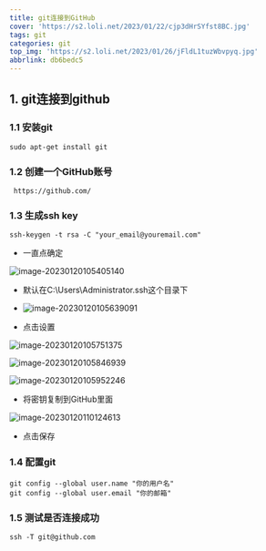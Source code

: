```yaml
---
title: git连接到GitHub
cover: 'https://s2.loli.net/2023/01/22/cjp3dHrSYfst8BC.jpg'
tags: git
categories: git
top_img: 'https://s2.loli.net/2023/01/26/jFldL1tuzWbvpyq.jpg'
abbrlink: db6bedc5
---
```

## 1. git连接到github

### 1.1 安装git

```shell
sudo apt-get install git
```

### 1.2 创建一个GitHub账号

```shell
 https://github.com/
```

### 1.3 生成ssh key

```shell
ssh-keygen -t rsa -C "your_email@youremail.com"
```

- 一直点确定

![image-20230120105405140](https://s2.loli.net/2023/01/20/BCMZwDVQ4JjYmWG.png)

- 默认在C:\Users\Administrator\.ssh这个目录下
- ![image-20230120105639091](https://s2.loli.net/2023/01/20/pZWTBFqoeCKH9rR.png)

- 点击设置

![image-20230120105751375](https://s2.loli.net/2023/01/20/IT2JykZONbnlCzq.png)

![image-20230120105846939](https://s2.loli.net/2023/01/20/mUNdYM5ItGxJDO8.png)

![image-20230120105952246](https://s2.loli.net/2023/01/20/YrQjWCUVicIvkH3.png)

- 将密钥复制到GitHub里面

![image-20230120110124613](https://s2.loli.net/2023/01/20/LMVzlQU4itCONDx.png)

- 点击保存

### 1.4 配置git

```shell
git config --global user.name "你的用户名"
git config --global user.email "你的邮箱"
```

### 1.5 测试是否连接成功

```shell
ssh -T git@github.com
```

